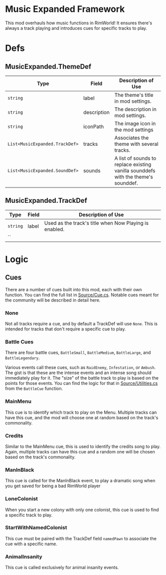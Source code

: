 # Music Expanded Framework
This mod overhauls how music functions in RimWorld! It ensures there's always a track playing and introduces cues for specific tracks to play.

# Defs

## MusicExpanded.ThemeDef

| Type | Field | Description of Use
| - | - | -
| `string` | label | The theme's title in mod settings. 
| `string` | description | The description in mod settings.
| `string` | iconPath | The image icon in the mod settings
| `List<MusicExpanded.TrackDef>` | tracks | Associates the theme with several tracks.
| `List<MusicExpanded.SoundDef>` | sounds | A list of sounds to replace existing vanilla sounddefs with the theme's sounddef.

## MusicExpanded.TrackDef

| Type | Field | Description of Use
| - | - | -
| `string` | label | Used as the track's title when Now Playing is enabled.
| ``


# Logic
## Cues
There are a number of cues built into this mod, each with their own function. You can find the full list in [Source/Cue.cs](/Source/Cue.cs). Notable cues meant for the community will be described in detail here.

### None
Not all tracks require a cue, and by default a TrackDef will use `None`. This is intended for tracks that don't require a specific cue to play. 

### Battle Cues
There are four battle cues, `BattleSmall`, `BattleMedium`, `BattleLarge`, and `BattleLegendary`.

Various events call these cues, such as `RaidEnemy`, `Infestation`, or `Ambush`. The gist is that these are the intense events and an intense song should immediately play for it. The "size" of the battle track to play is based on the points for those events. You can find the logic for that in [Source/Utilities.cs](/Source/Utilities.cs) from the `BattleCue` function.

### MainMenu
This cue is to identify which track to play on the Menu. Multiple tracks can have this cue, and the mod will choose one at random based on the track's commonality.

### Credits
Similar to the MainMenu cue, this is used to identify the credits song to play. Again, multiple tracks can have this cue and a random one will be chosen based on the track's commonality.

### ManInBlack
This cue is called for the ManInBlack event, to play a dramatic song when you get saved for being a bad RimWorld player

### LoneColonist
When you start a new colony with only one colonist, this cue is used to find a specific track to play.

### StartWithNamedColonist
This cue must be paired with the TrackDef field `namedPawn` to associate the cue with a specific name. 

### AnimalInsanity
This cue is called exclusively for animal insanity events.